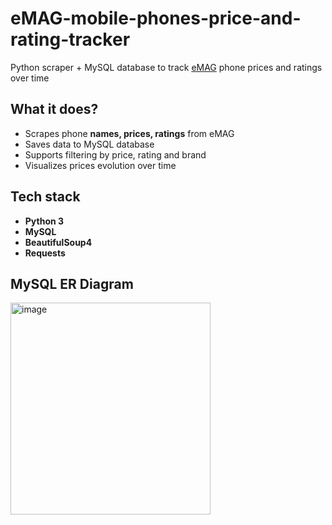 # eMAG-mobile-phones-price-and-rating-tracker
Python scraper + MySQL database to track [eMAG](https://www.emag.ro/telefoane-mobile/c?ref=hp_menu_quick-nav_1_16&type=category) phone prices and ratings over time


## What it does?
- Scrapes phone **names, prices, ratings** from eMAG
- Saves data to MySQL database
- Supports filtering by price, rating and brand
- Visualizes prices evolution over time


## Tech stack
- **Python 3**
- **MySQL**
- **BeautifulSoup4**
- **Requests**


## MySQL ER Diagram
<img width="320" height="339" alt="image" src="https://github.com/user-attachments/assets/ed5eb70e-31a9-4b1f-b5f0-70e778b95cd4" />

